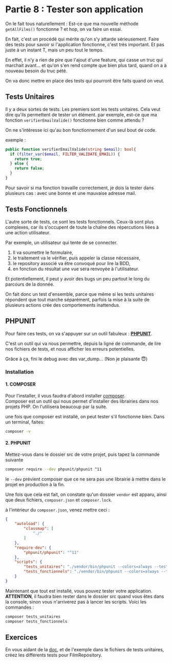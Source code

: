 # Partie 8 : Tester son application
On le fait tous naturellement : Est-ce que ma nouvelle méthode `getAllFilms()` fonctionne ? et hop, on va faire un essai.

En fait, c'est un procédé qui mérite qu'on s'y attarde sérieusement. Faire des tests pour savoir si l'application fonctionne, c'est très important. Et pas juste à un instant T, mais un peu tout le temps.

En effet, il n'y a rien de pire que l'ajout d'une feature, qui casse un truc qui marchait avant... et qu'on s'en rend compte que bien plus tard, quand on a à nouveau besoin du truc pété.

On va donc mettre en place des tests qui pourront être faits quand on veut.

## Tests Unitaires
Il y a deux sortes de tests. Les premiers sont les tests unitaires. Cela veut dire qu'ils permettent de tester un élément. par exemple, est-ce que ma fonction `verifierEmailValide()` fonctionne bien comme attendu ?

On ne s'intéresse ici qu'au bon fonctionnement d'un seul bout de code.

exemple : 
```php
public function verifierEmailValide(string $email): bool{
  if (filter_var($email, FILTER_VALIDATE_EMAIL)) {
    return true;
  } else {
    return false;
  }
}
```

Pour savoir si ma fonction travaille correctement, je dois la tester dans plusieurs cas : avec une bonne et une mauvaise adresse mail.

## Tests Fonctionnels
L'autre sorte de tests, ce sont les tests fonctionnels. Ceux-là sont plus complexes, car ils s'occupent de toute la chaîne des répercutions liées à une action utilisateur.

Par exemple, un utilisateur qui tente de se connecter.
1. Il va soumettre le formulaire,
2. le traitement va le vérifier, puis appeler la classe nécessaire,
3. le repository associé va être convoqué pour lire la BDD,
4. en fonction du résultat une vue sera renvoyée à l'utilisateur.

Et potentiellement, il peut y avoir des bugs un peu partout le long du parcours de la donnée.

On fait donc un test d'ensemble, parce que même si les tests unitaires répondent que tout marche séparément, parfois la mise à la suite de plusieurs actions crée des comportements inattendus.

## PHPUNIT
Pour faire ces tests, on va s'appuyer sur un outil fabuleux : **[PHPUNIT](https://phpunit.de/)**.

C'est un outil qui va nous permettre, depuis la ligne de commande, de lire nos fichiers de tests, et nous afficher les erreurs potentielles.

Grâce à ça, fini le debug avec des var_dump... (Non je plaisante 😇)

### Installation
#### 1. COMPOSER
Pour l'installer, il vous faudra d'abord installer [composer](https://getcomposer.org/).\
Composer est un outil qui nous permet d'installer des librairies dans nos projets PHP. On l'utilisera beaucoup par la suite.

une fois que composer est installé, on peut tester s'il fonctionne bien. Dans un terminal, faites: 
```bash
composer -v
```
#### 2. PHPUNIT
Mettez-vous dans le dossier src de votre projet, puis tapez la commande suivante 
```bash
composer require --dev phpunit/phpunit ^11
```

le `--dev` prévient composer que ce ne sera pas une librairie à mettre dans le projet en production à la fin.

Une fois que cela est fait, on constate qu'un dossier `vendor` est apparu, ainsi que deux fichiers, `composer.json` et `composer.lock`.

à l'intérieur du `composer.json`, venez mettre ceci :

```json
{
    "autoload": {
        "classmap": [
            "./"
        ]
    },
    "require-dev": {
        "phpunit/phpunit": "^11"
    },
    "scripts": {
        "tests_unitaires": "./vendor/bin/phpunit --colors=always --testdox ./Tests/Units/",
        "tests_fonctionnels": "./vendor/bin/phpunit --colors=always --testdox ./Tests/Features/"
    }
}
```

Maintenant que tout est installé, vous pouvez tester votre application. **ATTENTION**, il faudra bien rester dans le dossier src quand vous êtes dans la console, sinon vous n'arriverez pas à lancer les scripts. Voici les commandes : 

```bash 
composer tests_unitaires
composer tests_fonctionnels
```

## Exercices
En vous aidant de la [doc](https://docs.phpunit.de/en/11.0/assertions.html), et de l'exemple dans le fichiers de tests unitaires, créez les différents tests pour FilmRepository.
